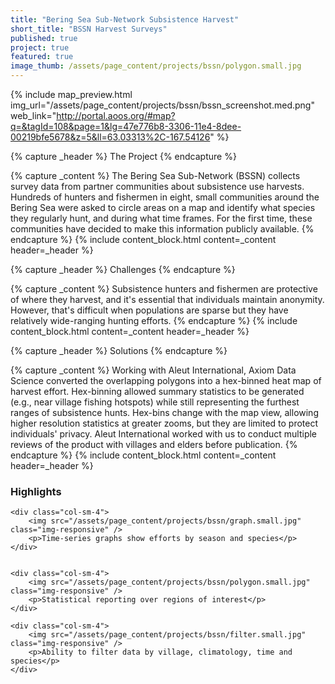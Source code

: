 ```yaml
---
title: "Bering Sea Sub-Network Subsistence Harvest"
short_title: "BSSN Harvest Surveys"
published: true
project: true
featured: true
image_thumb: /assets/page_content/projects/bssn/polygon.small.jpg
---
```




{%  include map_preview.html 	img_url="/assets/page_content/projects/bssn/bssn_screenshot.med.png" web_link="http://portal.aoos.org/#map?q=&tagId=108&page=1&lg=47e776b8-3306-11e4-8dee-00219bfe5678&z=5&ll=63.03313%2C-167.54126" %}


{% capture _header %}
The Project
{% endcapture %}

{% capture _content %}
The Bering Sea Sub-Network (BSSN) collects survey data from partner communities about subsistence use harvests. Hundreds of hunters and fishermen in eight, small communities around the Bering Sea were asked to circle areas on a map and identify what species they regularly hunt, and during what time frames. For the first time, these communities have decided to make this information publicly available.
{% endcapture %}
{% include content_block.html content=_content header=_header %}


{% capture _header %}
Challenges
{% endcapture %}

{% capture _content %}
Subsistence hunters and fishermen are protective of where they harvest, and it's essential that individuals maintain anonymity. However, that's difficult when populations are sparse but they have relatively wide-ranging hunting efforts.
{% endcapture %}
{% include content_block.html content=_content header=_header %}


{% capture _header %}
Solutions
{% endcapture %}

{% capture _content %}
Working with Aleut International, Axiom Data Science converted the overlapping polygons into a hex-binned heat map of harvest effort. Hex-binning allowed summary statistics to be generated (e.g., near village fishing hotspots) while still representing the furthest ranges of subsistence hunts. Hex-bins change with the map view, allowing higher resolution statistics at greater zooms, but they are limited to protect individuals' privacy. Aleut International worked with us to conduct multiple reviews of the product with villages and elders before publication.
{% endcapture %}
{% include content_block.html content=_content header=_header %}



<h3>Highlights</h3>

<div class="row">


	<div class="col-sm-4">
		<img src="/assets/page_content/projects/bssn/graph.small.jpg" class="img-responsive" />
		<p>Time-series graphs show efforts by season and species</p>
	</div>


	<div class="col-sm-4">
		<img src="/assets/page_content/projects/bssn/polygon.small.jpg" class="img-responsive" />
		<p>Statistical reporting over regions of interest</p>
	</div>

	<div class="col-sm-4">
		<img src="/assets/page_content/projects/bssn/filter.small.jpg" class="img-responsive" />
		<p>Ability to filter data by village, climatology, time and species</p>
	</div>

</div>

<!-- 
{% capture _header %}
Highlights
{% endcapture %}

{% capture _content %}
<ul>
<li>Statistical overviews at high zoom levels</li>
<li>High-resolution views that protect individuals' privacy</li>
<li>Village, climatology, and species selectors</li>
</ul>
{% endcapture %}
{% include content_block.html content=_content header=_header %}

 -->
